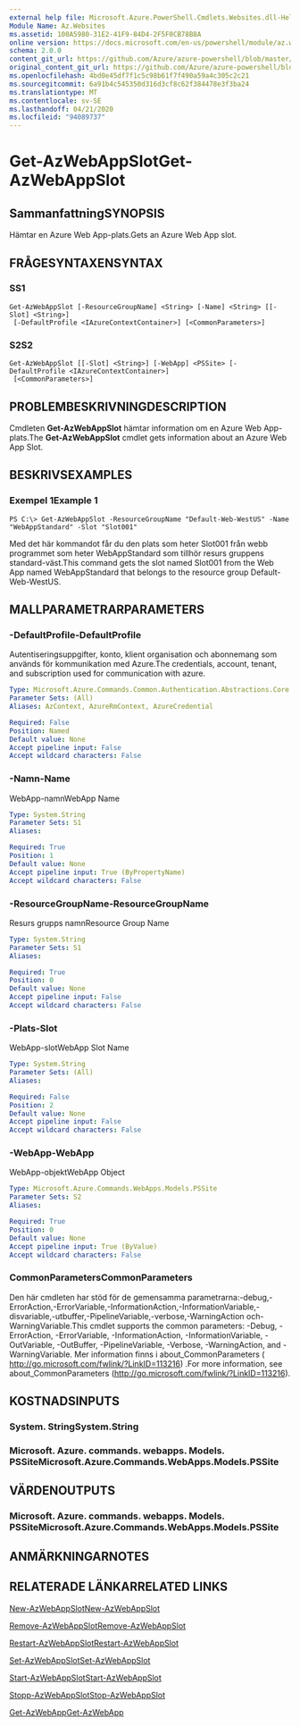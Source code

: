 ```yaml
---
external help file: Microsoft.Azure.PowerShell.Cmdlets.Websites.dll-Help.xml
Module Name: Az.Websites
ms.assetid: 100A5980-31E2-41F9-84D4-2F5F0CB78B8A
online version: https://docs.microsoft.com/en-us/powershell/module/az.websites/get-azwebappslot
schema: 2.0.0
content_git_url: https://github.com/Azure/azure-powershell/blob/master/src/Websites/Websites/help/Get-AzWebAppSlot.md
original_content_git_url: https://github.com/Azure/azure-powershell/blob/master/src/Websites/Websites/help/Get-AzWebAppSlot.md
ms.openlocfilehash: 4bd0e45df7f1c5c98b61f7f490a59a4c305c2c21
ms.sourcegitcommit: 6a91b4c545350d316d3cf8c62f384478e3f3ba24
ms.translationtype: MT
ms.contentlocale: sv-SE
ms.lasthandoff: 04/21/2020
ms.locfileid: "94089737"
---
```

# <span data-ttu-id="7c607-101">Get-AzWebAppSlot</span><span class="sxs-lookup"><span data-stu-id="7c607-101">Get-AzWebAppSlot</span></span>

## <span data-ttu-id="7c607-102">Sammanfattning</span><span class="sxs-lookup"><span data-stu-id="7c607-102">SYNOPSIS</span></span>
<span data-ttu-id="7c607-103">Hämtar en Azure Web App-plats.</span><span class="sxs-lookup"><span data-stu-id="7c607-103">Gets an Azure Web App slot.</span></span>

## <span data-ttu-id="7c607-104">FRÅGESYNTAXEN</span><span class="sxs-lookup"><span data-stu-id="7c607-104">SYNTAX</span></span>

### <span data-ttu-id="7c607-105">S</span><span class="sxs-lookup"><span data-stu-id="7c607-105">S1</span></span>
```
Get-AzWebAppSlot [-ResourceGroupName] <String> [-Name] <String> [[-Slot] <String>]
 [-DefaultProfile <IAzureContextContainer>] [<CommonParameters>]
```

### <span data-ttu-id="7c607-106">S2</span><span class="sxs-lookup"><span data-stu-id="7c607-106">S2</span></span>
```
Get-AzWebAppSlot [[-Slot] <String>] [-WebApp] <PSSite> [-DefaultProfile <IAzureContextContainer>]
 [<CommonParameters>]
```

## <span data-ttu-id="7c607-107">PROBLEMBESKRIVNING</span><span class="sxs-lookup"><span data-stu-id="7c607-107">DESCRIPTION</span></span>
<span data-ttu-id="7c607-108">Cmdleten **Get-AzWebAppSlot** hämtar information om en Azure Web App-plats.</span><span class="sxs-lookup"><span data-stu-id="7c607-108">The **Get-AzWebAppSlot** cmdlet gets information about an Azure Web App Slot.</span></span>

## <span data-ttu-id="7c607-109">BESKRIVS</span><span class="sxs-lookup"><span data-stu-id="7c607-109">EXAMPLES</span></span>

### <span data-ttu-id="7c607-110">Exempel 1</span><span class="sxs-lookup"><span data-stu-id="7c607-110">Example 1</span></span>
```
PS C:\> Get-AzWebAppSlot -ResourceGroupName "Default-Web-WestUS" -Name "WebAppStandard" -Slot "Slot001"
```

<span data-ttu-id="7c607-111">Med det här kommandot får du den plats som heter Slot001 från webb programmet som heter WebAppStandard som tillhör resurs gruppens standard-väst.</span><span class="sxs-lookup"><span data-stu-id="7c607-111">This command gets the slot named Slot001 from the Web App named WebAppStandard that belongs to the resource group Default-Web-WestUS.</span></span>

## <span data-ttu-id="7c607-112">MALLPARAMETRAR</span><span class="sxs-lookup"><span data-stu-id="7c607-112">PARAMETERS</span></span>

### <span data-ttu-id="7c607-113">-DefaultProfile</span><span class="sxs-lookup"><span data-stu-id="7c607-113">-DefaultProfile</span></span>
<span data-ttu-id="7c607-114">Autentiseringsuppgifter, konto, klient organisation och abonnemang som används för kommunikation med Azure.</span><span class="sxs-lookup"><span data-stu-id="7c607-114">The credentials, account, tenant, and subscription used for communication with azure.</span></span>

```yaml
Type: Microsoft.Azure.Commands.Common.Authentication.Abstractions.Core.IAzureContextContainer
Parameter Sets: (All)
Aliases: AzContext, AzureRmContext, AzureCredential

Required: False
Position: Named
Default value: None
Accept pipeline input: False
Accept wildcard characters: False
```

### <span data-ttu-id="7c607-115">-Namn</span><span class="sxs-lookup"><span data-stu-id="7c607-115">-Name</span></span>
<span data-ttu-id="7c607-116">WebApp-namn</span><span class="sxs-lookup"><span data-stu-id="7c607-116">WebApp Name</span></span>

```yaml
Type: System.String
Parameter Sets: S1
Aliases:

Required: True
Position: 1
Default value: None
Accept pipeline input: True (ByPropertyName)
Accept wildcard characters: False
```

### <span data-ttu-id="7c607-117">-ResourceGroupName</span><span class="sxs-lookup"><span data-stu-id="7c607-117">-ResourceGroupName</span></span>
<span data-ttu-id="7c607-118">Resurs grupps namn</span><span class="sxs-lookup"><span data-stu-id="7c607-118">Resource Group Name</span></span>

```yaml
Type: System.String
Parameter Sets: S1
Aliases:

Required: True
Position: 0
Default value: None
Accept pipeline input: False
Accept wildcard characters: False
```

### <span data-ttu-id="7c607-119">-Plats</span><span class="sxs-lookup"><span data-stu-id="7c607-119">-Slot</span></span>
<span data-ttu-id="7c607-120">WebApp-slot</span><span class="sxs-lookup"><span data-stu-id="7c607-120">WebApp Slot Name</span></span>

```yaml
Type: System.String
Parameter Sets: (All)
Aliases:

Required: False
Position: 2
Default value: None
Accept pipeline input: False
Accept wildcard characters: False
```

### <span data-ttu-id="7c607-121">-WebApp</span><span class="sxs-lookup"><span data-stu-id="7c607-121">-WebApp</span></span>
<span data-ttu-id="7c607-122">WebApp-objekt</span><span class="sxs-lookup"><span data-stu-id="7c607-122">WebApp Object</span></span>

```yaml
Type: Microsoft.Azure.Commands.WebApps.Models.PSSite
Parameter Sets: S2
Aliases:

Required: True
Position: 0
Default value: None
Accept pipeline input: True (ByValue)
Accept wildcard characters: False
```

### <span data-ttu-id="7c607-123">CommonParameters</span><span class="sxs-lookup"><span data-stu-id="7c607-123">CommonParameters</span></span>
<span data-ttu-id="7c607-124">Den här cmdleten har stöd för de gemensamma parametrarna:-debug,-ErrorAction,-ErrorVariable,-InformationAction,-InformationVariable,-disvariable,-utbuffer,-PipelineVariable,-verbose,-WarningAction och-WarningVariable.</span><span class="sxs-lookup"><span data-stu-id="7c607-124">This cmdlet supports the common parameters: -Debug, -ErrorAction, -ErrorVariable, -InformationAction, -InformationVariable, -OutVariable, -OutBuffer, -PipelineVariable, -Verbose, -WarningAction, and -WarningVariable.</span></span> <span data-ttu-id="7c607-125">Mer information finns i about_CommonParameters ( http://go.microsoft.com/fwlink/?LinkID=113216) .</span><span class="sxs-lookup"><span data-stu-id="7c607-125">For more information, see about_CommonParameters (http://go.microsoft.com/fwlink/?LinkID=113216).</span></span>

## <span data-ttu-id="7c607-126">KOSTNADS</span><span class="sxs-lookup"><span data-stu-id="7c607-126">INPUTS</span></span>

### <span data-ttu-id="7c607-127">System. String</span><span class="sxs-lookup"><span data-stu-id="7c607-127">System.String</span></span>

### <span data-ttu-id="7c607-128">Microsoft. Azure. commands. webapps. Models. PSSite</span><span class="sxs-lookup"><span data-stu-id="7c607-128">Microsoft.Azure.Commands.WebApps.Models.PSSite</span></span>

## <span data-ttu-id="7c607-129">VÄRDEN</span><span class="sxs-lookup"><span data-stu-id="7c607-129">OUTPUTS</span></span>

### <span data-ttu-id="7c607-130">Microsoft. Azure. commands. webapps. Models. PSSite</span><span class="sxs-lookup"><span data-stu-id="7c607-130">Microsoft.Azure.Commands.WebApps.Models.PSSite</span></span>

## <span data-ttu-id="7c607-131">ANMÄRKNINGAR</span><span class="sxs-lookup"><span data-stu-id="7c607-131">NOTES</span></span>

## <span data-ttu-id="7c607-132">RELATERADE LÄNKAR</span><span class="sxs-lookup"><span data-stu-id="7c607-132">RELATED LINKS</span></span>

[<span data-ttu-id="7c607-133">New-AzWebAppSlot</span><span class="sxs-lookup"><span data-stu-id="7c607-133">New-AzWebAppSlot</span></span>](./New-AzWebAppSlot.md)

[<span data-ttu-id="7c607-134">Remove-AzWebAppSlot</span><span class="sxs-lookup"><span data-stu-id="7c607-134">Remove-AzWebAppSlot</span></span>](./Remove-AzWebAppSlot.md)

[<span data-ttu-id="7c607-135">Restart-AzWebAppSlot</span><span class="sxs-lookup"><span data-stu-id="7c607-135">Restart-AzWebAppSlot</span></span>](./Restart-AzWebAppSlot.md)

[<span data-ttu-id="7c607-136">Set-AzWebAppSlot</span><span class="sxs-lookup"><span data-stu-id="7c607-136">Set-AzWebAppSlot</span></span>](./Set-AzWebAppSlot.md)

[<span data-ttu-id="7c607-137">Start-AzWebAppSlot</span><span class="sxs-lookup"><span data-stu-id="7c607-137">Start-AzWebAppSlot</span></span>](./Start-AzWebAppSlot.md)

[<span data-ttu-id="7c607-138">Stopp-AzWebAppSlot</span><span class="sxs-lookup"><span data-stu-id="7c607-138">Stop-AzWebAppSlot</span></span>](./Stop-AzWebAppSlot.md)

[<span data-ttu-id="7c607-139">Get-AzWebApp</span><span class="sxs-lookup"><span data-stu-id="7c607-139">Get-AzWebApp</span></span>](./Get-AzWebApp.md)
